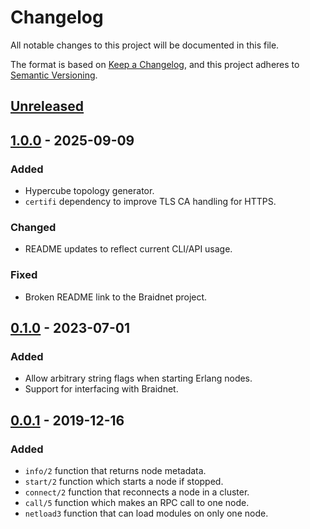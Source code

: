 # Changelog
All notable changes to this project will be documented in this file.

The format is based on [Keep a Changelog](https://keepachangelog.com/en/1.0.0/),
and this project adheres to [Semantic Versioning](https://semver.org/spec/v2.0.0.html).

## [Unreleased]

## [1.0.0] - 2025-09-09

### Added
* Hypercube topology generator.
* `certifi` dependency to improve TLS CA handling for HTTPS.

### Changed
* README updates to reflect current CLI/API usage.

### Fixed
* Broken README link to the Braidnet project.

## [0.1.0] - 2023-07-01

### Added
* Allow arbitrary string flags when starting Erlang nodes.
* Support for interfacing with Braidnet.

## [0.0.1] - 2019-12-16

### Added
* `info/2` function that returns node metadata.
* `start/2` function which starts a node if stopped.
* `connect/2` function that reconnects a node in a cluster.
* `call/5` function which makes an RPC call to one node.
* `netload3` function that can load modules on only one node.

[Unreleased]: https://github.com/stritzinger/braid/compare/v1.0.0...master
[1.0.0]: https://github.com/stritzinger/braid/compare/v0.1.0...v1.0.0
[0.1.0]: https://github.com/stritzinger/braid/compare/v0.0.1...v0.1.0
[0.0.1]: https://github.com/stritzinger/braid/releases/tag/v0.0.1
